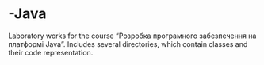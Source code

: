 # -Java
Laboratory works for the course “Розробка програмного забезпечення на платформі Java”. Includes several directories, which contain classes and their code representation.
